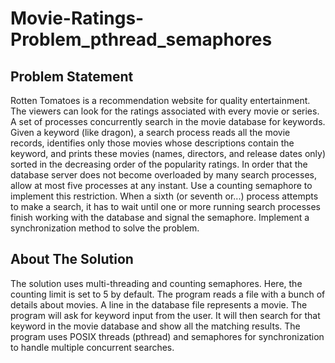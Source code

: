 # Movie-Ratings-Problem_pthread_semaphores
## Problem Statement
Rotten Tomatoes is a recommendation website for quality entertainment. The viewers can look for the ratings associated with every movie or series. A set of processes concurrently search in the movie database for keywords. Given a keyword (like dragon), a search process reads all the movie records, identifies only those movies whose descriptions contain the keyword, and prints these movies (names, directors, and release dates only) sorted in the decreasing order of the popularity ratings. In order that the database server does not become overloaded by many search processes, allow at most five processes at any instant. Use a counting semaphore to implement this restriction. When a sixth (or seventh or...) process attempts to make a search, it has to wait until one or more running search processes finish working with the database and signal the semaphore. Implement a synchronization method to solve the problem.
## About The Solution
The solution uses multi-threading and counting semaphores. Here, the counting limit is set to 5 by default. The program reads a file with a bunch of details about movies. A line in the database file represents a movie. The program will ask for keyword input from the user. It will then search for that keyword in the movie database and show all the matching results. The program uses POSIX threads (pthread) and semaphores for synchronization to handle multiple concurrent searches.
